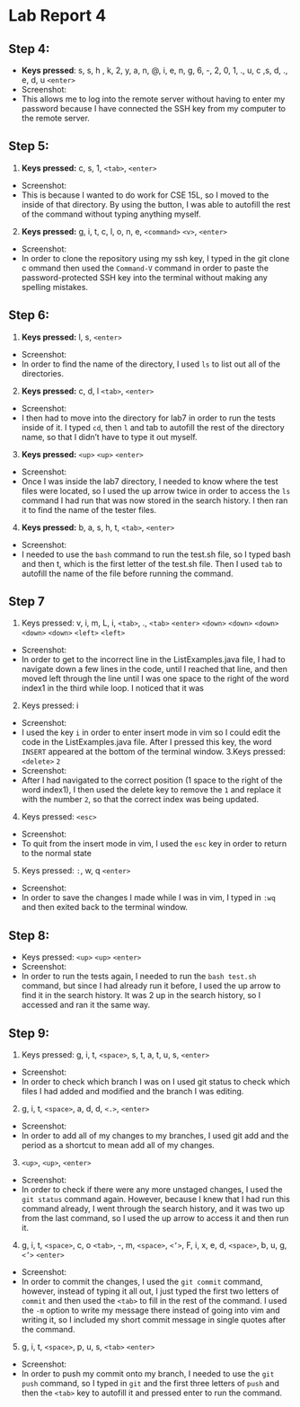 # Lab Report 4

## Step 4:
* **Keys pressed**: s, s, h , k, 2, y, a, n, @, i, e, n, g, 6, -, 2, 0, 1, ., u, c ,s, d, ., e,
  d, u `<enter>`
* Screenshot:
* This allows me to log into the remote server without having to enter my password
  because I have connected the SSH key from my computer to the remote server.

## Step 5: 
1. **Keys pressed:** c, s, 1, `<tab>`, `<enter>`
* Screenshot:
* This is because I wanted to do work for CSE 15L, so I moved to the inside of that directory.
  By using the <tab> button, I was able to autofill the rest of the command without typing
  anything myself. 

2. **Keys pressed:** g, i, t, c, l, o, n, e, `<command>` `<v>`, `<enter>`
* Screenshot: 
* In order to clone the repository using my ssh key, I typed in the git clone c
  ommand then used the `Command-V` command in order to paste the password-protected
  SSH key into the terminal without making any spelling mistakes.

## Step 6:
1. **Keys pressed:** l, s, `<enter>`
 * Screenshot: 
 * In order to find the name of the directory, I used `ls` to list out all of the
   directories.

2. **Keys pressed:** c, d, l `<tab>`, `<enter>`
* Screenshot: 
* I then had to move into the directory for lab7 in order to run the tests inside
  of it. I typed `cd`, then `l` and tab to autofill the rest of the directory name,
  so that I didn’t have to type it out myself.  

3. **Keys pressed:** `<up>` `<up>` `<enter>`
* Screenshot: 
* Once I was inside the lab7 directory, I needed to know where the test files were
  located, so I used the up arrow twice in order to access the `ls` command I had
  run that was now stored in the search history. I then ran it to find the name of
  the tester files.

4. **Keys pressed:** b, a, s, h, t, `<tab>`, `<enter>`
* Screenshot: 
* I needed to use the `bash` command to run the test.sh file, so I typed bash and
  then t, which is the first letter of the test.sh file. Then I used `tab` to
  autofill the name of the file before running the command.

## Step 7
1. Keys pressed: v, i, m, L, i, `<tab>`, ., `<tab>` `<enter>`
`<down>` `<down>` `<down>` `<down>` `<down>` `<left>` `<left>`
* Screenshot:
* In order to get to the incorrect line in the ListExamples.java file, I had to navigate down a
few lines in the code, until I reached that line, and then moved left through the line until I
was one space to the right of the word index1 in the third while loop. I noticed that it was  
2. Keys pressed: i
* Screenshot: 
* I used the key `i` in order to enter insert mode in vim so I could edit the code in the
  ListExamples.java file. After I pressed this key, the word `INSERT` appeared at the bottom of
  the terminal window. 
3.Keys pressed: `<delete>` `2`
* Screenshot: 
* After I had navigated to the correct position (1 space to the right of the word index1), I
  then used the delete key to remove the `1` and replace it with the number `2`, so that the
  correct index was being updated. 
4. Keys pressed: `<esc>`
* Screenshot: 
* To quit from the insert mode in vim, I used the `esc` key in order to return to the normal
  state
5. Keys pressed: `:`, w, q `<enter>`
* Screenshot: 
* In order to save the changes I made while I was in vim, I typed in `:wq` and then exited back
  to the terminal window. 

## Step 8:
* Keys pressed: `<up>` `<up>` `<enter>`
* Screenshot:
* In order to run the tests again, I needed to run the `bash test.sh` command, but since I had
  already run it before, I used the up arrow to find it in the search history. It was 2 up in
  the search history, so I accessed and ran it the same way.

## Step 9:

1. Keys pressed: g, i, t, `<space>`, s, t, a, t, u, s, `<enter>` 
* Screenshot: 
* In order to check which branch I was on I used git status to check which files I had added and modified and the branch I was editing. 
2. g, i, t, `<space>`, a, d, d, `<.>`, `<enter>` 
* Screenshot:
* In order to add all of my changes to my branches, I used git add and the period as a shortcut to mean add all of my changes.
3. `<up>`, `<up>`, `<enter>`
* Screenshot:
* In order to check if there were any more unstaged changes, I used the 	`git status` command again. However, because I knew that I had run this command already, I went through the search history, and it was two up from the last command, so I used the up arrow to access it and then run it. 
4. g, i, t, `<space>`, c, o `<tab>`, -, m, `<space>`, `<’>`, F, i, x, e, d, `<space>`, b, u, g, `<’>`
`<enter>`
* Screenshot: 
* In order to commit the changes, I used the `git commit` command, however, instead of typing
  it all out, I just typed the first two letters of `commit` and then used the `<tab>` to fill
  in the rest of the command. I used the `-m` option to write my message there instead of
  going into vim and writing it, so I included my short commit message in single quotes after
  the command. 
5. g, i, t, `<space>`, p, u, s, `<tab>` `<enter>`
* Screenshot:
* In order to push my commit onto my branch, I needed to use the `git push` command, so I
  typed in `git` and the first three letters of `push` and then the `<tab>` key to autofill it
  and pressed enter to run the command. 


